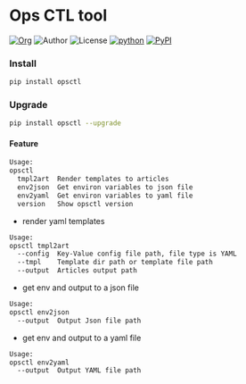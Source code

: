 # Ops CTL tool

[![Org](https://img.shields.io/static/v1?label=org&message=Truth%20%26%20Insurance%20Office&color=597ed9)](https://office.baoxian-sz.com)
![Author](https://img.shields.io/static/v1?label=author&message=v.stone@163.com&color=blue)
![License](https://img.shields.io/github/license/seoktaehyeon/opsctl)
[![python](https://img.shields.io/static/v1?label=Python&message=3.8&color=3776AB)](https://www.python.org)
[![PyPI](https://img.shields.io/pypi/v/opsctl.svg)](https://pypi.org/project/opsctl/)

### Install

```bash
pip install opsctl
```

### Upgrade

```bash
pip install opsctl --upgrade
```

#### Feature

```bash
Usage:
opsctl
  tmpl2art  Render templates to articles
  env2json  Get environ variables to json file 
  env2yaml  Get environ variables to yaml file
  version	Show opsctl version
```

- render yaml templates

```bash
Usage:
opsctl tmpl2art
  --config	Key-Value config file path, file type is YAML
  --tmpl	Template dir path or template file path
  --output	Articles output path
```

- get env and output to a json file
  
```bash
Usage:
opsctl env2json
  --output  Output Json file path
```

- get env and output to a yaml file

```bash
Usage:
opsctl env2yaml
  --output  Output YAML file path
```
